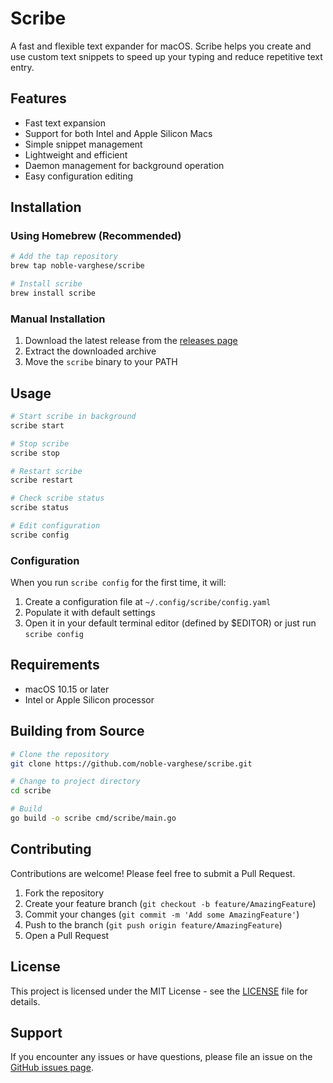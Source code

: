 # Scribe

A fast and flexible text expander for macOS. Scribe helps you create and use custom text snippets to speed up your typing and reduce repetitive text entry.

## Features

- Fast text expansion
- Support for both Intel and Apple Silicon Macs
- Simple snippet management
- Lightweight and efficient
- Daemon management for background operation
- Easy configuration editing

## Installation

### Using Homebrew (Recommended)

```bash
# Add the tap repository
brew tap noble-varghese/scribe

# Install scribe
brew install scribe
```

### Manual Installation

1. Download the latest release from the [releases page](https://github.com/noble-varghese/scribe/releases)
2. Extract the downloaded archive
3. Move the `scribe` binary to your PATH

## Usage

```bash
# Start scribe in background
scribe start

# Stop scribe
scribe stop

# Restart scribe
scribe restart

# Check scribe status
scribe status

# Edit configuration
scribe config
```

### Configuration

When you run `scribe config` for the first time, it will:
1. Create a configuration file at `~/.config/scribe/config.yaml`
2. Populate it with default settings
3. Open it in your default terminal editor (defined by $EDITOR) or just run `scribe config`

## Requirements

- macOS 10.15 or later
- Intel or Apple Silicon processor

## Building from Source

```bash
# Clone the repository
git clone https://github.com/noble-varghese/scribe.git

# Change to project directory
cd scribe

# Build
go build -o scribe cmd/scribe/main.go
```

## Contributing

Contributions are welcome! Please feel free to submit a Pull Request.

1. Fork the repository
2. Create your feature branch (`git checkout -b feature/AmazingFeature`)
3. Commit your changes (`git commit -m 'Add some AmazingFeature'`)
4. Push to the branch (`git push origin feature/AmazingFeature`)
5. Open a Pull Request

## License

This project is licensed under the MIT License - see the [LICENSE](LICENSE) file for details.

## Support

If you encounter any issues or have questions, please file an issue on the [GitHub issues page](https://github.com/noble-varghese/scribe/issues).